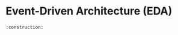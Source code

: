 # Event-Driven Architecture (EDA)

```admonish warning title="Page under construction"
:construction:
```
